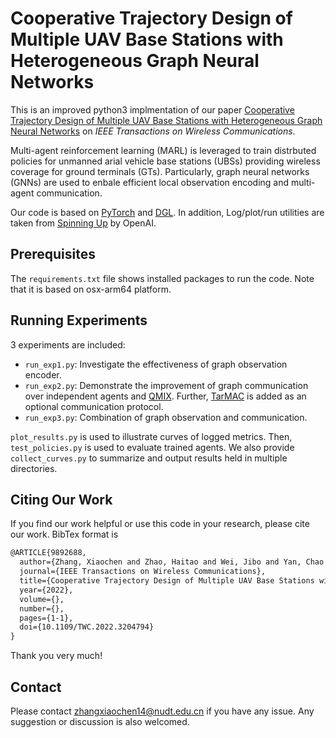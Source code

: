 # Cooperative Trajectory Design of Multiple UAV Base Stations with Heterogeneous Graph Neural Networks

This is an improved python3 implmentation of our paper [Cooperative Trajectory Design of Multiple UAV Base Stations with Heterogeneous Graph Neural Networks](https://ieeexplore.ieee.org/document/9892688) on *IEEE Transactions on Wireless Communications*. 

Multi-agent reinforcement learning (MARL) is leveraged to train distrbuted policies for unmanned arial vehicle base stations (UBSs) providing wireless coverage for ground terminals (GTs). Particularly, graph neural networks (GNNs) are used to enbale efficient local observation encoding and multi-agent communication. 

Our code is based on [PyTorch](https://pytorch.org) and [DGL](https://www.dgl.ai). In addition, Log/plot/run utilities are taken from [Spinning Up](https://github.com/openai/spinningup) by OpenAI. 

## Prerequisites

The `requirements.txt` file shows installed packages to run the code. Note that it is based on osx-arm64 platform. 

## Running Experiments

3 experiments are included:
* `run_exp1.py`: Investigate the effectiveness of graph observation encoder.
* `run_exp2.py`: Demonstrate the improvement of graph communication over independent agents and [QMIX](https://arxiv.org/abs/1803.11485). Further, [TarMAC](https://arxiv.org/abs/1810.11187) is added as an optional communication protocol.
* `run_exp3.py`: Combination of graph observation and communication.

`plot_results.py` is used to illustrate curves of logged metrics. Then, `test_policies.py` is used to evaluate trained agents. We also provide `collect_curves.py` to summarize and output results held in multiple directories.

## Citing Our Work

If you find our work helpful or use this code in your research, please cite our work. BibTex format is 

```tex
@ARTICLE{9892688,
  author={Zhang, Xiaochen and Zhao, Haitao and Wei, Jibo and Yan, Chao and Xiong, Jun and Liu, Xiaoran},  
  journal={IEEE Transactions on Wireless Communications},   
  title={Cooperative Trajectory Design of Multiple UAV Base Stations with Heterogeneous Graph Neural Networks},   
  year={2022},  
  volume={},  
  number={},  
  pages={1-1},  
  doi={10.1109/TWC.2022.3204794}
}
```
Thank you very much!

## Contact

Please contact zhangxiaochen14@nudt.edu.cn if you have any issue. Any suggestion or discussion is also welcomed.
